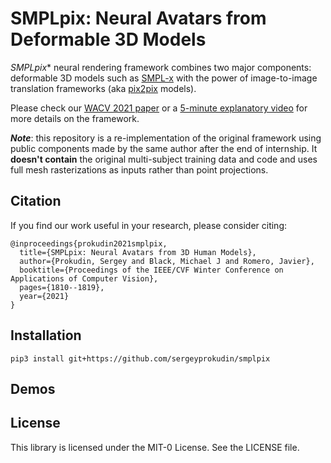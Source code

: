 # SMPLpix: Neural Avatars from Deformable 3D Models

*SMPLpix** neural rendering framework combines two major components: deformable 3D models such as [SMPL-x](https://smpl-x.is.tue.mpg.de/)
with the power of image-to-image translation frameworks (aka [pix2pix](https://phillipi.github.io/pix2pix/) models).

Please check our [WACV 2021 paper](https://arxiv.org/abs/2008.06872) or a [5-minute explanatory video](https://www.youtube.com/watch?v=JY9t4xUAouk) for more details on the framework. 

_**Note**_: this repository is a re-implementation of the original framework using public components made by the same author after the end of internship.
It **doesn't contain** the original multi-subject training data and code and uses full mesh rasterizations as inputs rather than point projections.


## Citation

If you find our work useful in your research, please consider citing:
```
@inproceedings{prokudin2021smplpix,
  title={SMPLpix: Neural Avatars from 3D Human Models},
  author={Prokudin, Sergey and Black, Michael J and Romero, Javier},
  booktitle={Proceedings of the IEEE/CVF Winter Conference on Applications of Computer Vision},
  pages={1810--1819},
  year={2021}
}
```


## Installation

```
pip3 install git+https://github.com/sergeyprokudin/smplpix
```

## Demos


## License

This library is licensed under the MIT-0 License. See the LICENSE file.

